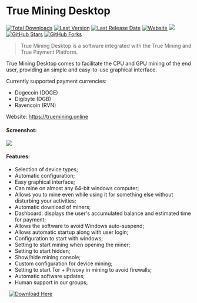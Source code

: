 # True Mining Desktop

[![Total Downloads](https://img.shields.io/github/downloads/True-Mining/TrueMiningDesktop/total.svg)](https://github.com/True-Mining/TrueMiningDesktop/releases/latest/download/TrueMiningDesktop.zip)
[![Last Version](https://img.shields.io/github/release/True-Mining/TrueMiningDesktop/all.svg)](https://github.com/True-Mining/TrueMiningDesktop/releases)
[![Last Release Date](https://img.shields.io/github/release-date/True-Mining/TrueMiningDesktop.svg)](https://github.com/True-Mining/TrueMiningDesktop/releases/latest)
[![Website](https://img.shields.io/website?up_message=online&url=https%3A%2F%2Ftruemining.online)](https://truemining.online)
![](https://img.shields.io/tokei/lines/github/True-Mining/TrueMiningDesktop.svg)
[![GitHub Stars](https://img.shields.io/github/stars/True-Mining/TrueMiningDesktop.svg)](https://github.com/True-Mining/TrueMiningDesktop/stargazers)
[![GitHub Forks](https://img.shields.io/github/forks/True-Mining/TrueMiningDesktop.svg)](https://github.com/True-Mining/TrueMiningDesktop/network)

>True Mining Desktop is a software integrated with the True Mining and True Payment Platform.

True Mining Desktop comes to facilitate the CPU and GPU mining of the end user, providing an simple and easy-to-use graphical interface.

Currently supported payment currencies:
-  Dogecoin (DOGE)
-  Digibyte (DGB)
-  Ravencoin (RVN)

Website: https://truemining.online

#### Screenshot:
![](https://raw.githubusercontent.com/True-Mining/TrueMiningDesktop/master/True%20Mining%20Desktop%20-%20Screenshot.webp)


#### Features:
- Selection of device types;
- Automatic configuration;
- Easy graphical interface;
- Can mine on almost any 64-bit windows computer;
- Allows you to mine even while using it for something else without disturbing your activities;
- Automatic download of miners;
- Dashboard: displays the user's accumulated balance and estimated time for payment;
- Allows the software to avoid Windows auto-suspend;
- Allows automatic startup along with user login;
- Configuration to start with windows;
- Setting to start mining when opening the miner;
- Setting to start hidden;
- Show/hide mining console;
- Custom configuration for device mining;
- Setting to start Tor + Privoxy in mining to avoid firewalls;
- Automatic software updates;
- Human support in our groups;

&nbsp;
[![Download Here](https://img.shields.io/github/downloads/true-mining/trueminingdesktop/total?label=%20%20%20download%20now&logo=windows&style=for-the-badge)](https://github.com/True-Mining/TrueMiningDesktop/releases/latest/download/TrueMiningDesktop.zip)
